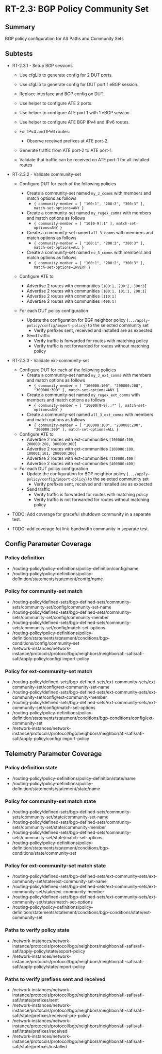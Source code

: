 # RT-2.3: BGP Policy Community Set

## Summary

BGP policy configuration for AS Paths and Community Sets

## Subtests

* RT-2.3.1 - Setup BGP sessions
  * Use cfgLib to generate config for 2 DUT ports.
  * Use cfgLib to generate config for DUT port 1 eBGP session.
  * Replace interface and BGP config on DUT.

  * Use helper to configure ATE 2 ports.
  * Use helper to configure ATE port 1 with 1 eBGP session.
  * Use helper to configure ATE BGP IPv4 and IPv6 routes.
  
  * For IPv4 and IPv6 routes:
    * Observe received prefixes at ATE port-2.
  * Generate traffic from ATE port-2 to ATE port-1.
  * Validate that traffic can be received on ATE port-1 for all installed
        routes

* RT-2.3.2 - Validate community-set
  * Configure DUT for each of the following policies
    * Create a community-set named `my_3_comms` with members and match options as follows
      * `{ community-member = [ "100:1", "200:2", "300:3" ], match-set-options=ANY }`
    * Create a community-set named `my_regex_comms` with members and match options as follows
      * `{ community-member = [ "10[0-9]:1" ], match-set-options=ANY }`
    * Create a community-set named `all_3_comms` with members and match options as follows
      * `{ community-member = [ "100:1", "200:2", "300:3" ], match-set-options=ALL }`
    * Create a community-set named `no_3_comms` with members and match options as follows
      * `{ community-member = [ "100:1", "200:2", "300:3" ], match-set-options=INVERT }`

  * Configure ATE to
    * Advertise 2 routes with communities `[100:1, 200:2, 300:3]`
    * Advertise 2 routes with communities `[100:1, 101:1, 200:1]`
    * Advertise 2 routes with communities `[110:1]`
    * Advertise 2 routes with communities `[400:1]`
  * For each DUT policy configuration
    * Update the configuration for BGP neighbor policy (`.../apply-policy/config/import-policy`) to the selected community set
      * Verify prefixes sent, received and installed are as expected
    * Send traffic
      * Verify traffic is forwarded for routes with matching policy
      * Verify traffic is not forwarded for routes without matching policy

* RT-2.3.3 - Validate ext-community-set
  * Configure DUT for each of the following policies
    * Create a community-set named `my_3_ext_comms` with members and match options as follows
      * `{ community-member = [ "100000:100", "200000:200", "300000:300" ], match-set-options=ANY }`
    * Create a community-set named `my_regex_ext_comms` with members and match options as follows
      * `{ community-member = [ "10000[0-9]:.*" ], match-set-options=ANY }`
    * Create a community-set named `all_3_ext_comms` with members and match options as follows
      * `{ community-member = [ "100000:100", "200000:200", "300000:300" ], match-set-options=ALL }`
  * Configure ATE to
    * Advertise 2 routes with ext-communities `[100000:100, 200000:200, 300000:300]`
    * Advertise 2 routes with ext-communities `[100000:100, 100001:101, 200000:200]`
    * Advertise 2 routes with ext-communities `[110000:100]`
    * Advertise 2 routes with ext-communities `[400000:400]`
  * For each DUT policy configuration
    * Update the configuration for BGP neighbor policy (`.../apply-policy/config/import-policy`) to the selected community set
      * Verify prefixes sent, received and installed are as expected
    * Send traffic
      * Verify traffic is forwarded for routes with matching policy
      * Verify traffic is not forwarded for routes without matching policy

* TODO: Add coverage for graceful shutdown community in a separate test.
* TODO: add coverage fot link-bandwidth community in separate test.

## Config Parameter Coverage

### Policy definition

* /routing-policy/policy-definitions/policy-definition/config/name
* /routing-policy/policy-definitions/policy-definition/statements/statement/config/name

### Policy for community-set match

* /routing-policy/defined-sets/bgp-defined-sets/community-sets/community-set/config/community-set-name
* /routing-policy/defined-sets/bgp-defined-sets/community-sets/community-set/config/community-member
* /routing-policy/defined-sets/bgp-defined-sets/community-sets/community-set/config/match-set-options
* /routing-policy/policy-definitions/policy-definition/statements/statement/conditions/bgp-conditions/config/community-set
* /network-instances/network-instance/protocols/protocol/bgp/neighbors/neighbor/afi-safis/afi-safi/apply-policy/config/
import-policy

### Policy for ext-community-set match

* /routing-policy/defined-sets/bgp-defined-sets/ext-community-sets/ext-community-set/config/ext-community-set-name
* /routing-policy/defined-sets/bgp-defined-sets/ext-community-sets/ext-community-set/config/ext-community-member
* /routing-policy/defined-sets/bgp-defined-sets/ext-community-sets/ext-community-set/config/match-set-options
* /routing-policy/policy-definitions/policy-definition/statements/statement/conditions/bgp-conditions/config/ext-community-set
* /network-instances/network-instance/protocols/protocol/bgp/neighbors/neighbor/afi-safis/afi-safi/apply-policy/config/
import-policy

## Telemetry Parameter Coverage

### Policy definition state

* /routing-policy/policy-definitions/policy-definition/state/name
* /routing-policy/policy-definitions/policy-definition/statements/statement/state/name

### Policy for community-set match state

* /routing-policy/defined-sets/bgp-defined-sets/community-sets/community-set/state/community-set-name
* /routing-policy/defined-sets/bgp-defined-sets/community-sets/community-set/state/community-member
* /routing-policy/defined-sets/bgp-defined-sets/community-sets/community-set/state/match-set-options
* /routing-policy/policy-definitions/policy-definition/statements/statement/conditions/bgp-conditions/state/community-set

### Policy for ext-community-set match state

* /routing-policy/defined-sets/bgp-defined-sets/ext-community-sets/ext-community-set/state/ext-community-set-name
* /routing-policy/defined-sets/bgp-defined-sets/ext-community-sets/ext-community-set/state/ext-community-member
* /routing-policy/defined-sets/bgp-defined-sets/ext-community-sets/ext-community-set/state/match-set-options
* /routing-policy/policy-definitions/policy-definition/statements/statement/conditions/bgp-conditions/state/ext-community-set

### Paths to verify policy state

* /network-instances/network-instance/protocols/protocol/bgp/neighbors/neighbor/afi-safis/afi-safi/apply-policy/state/export-policy
* /network-instances/network-instance/protocols/protocol/bgp/neighbors/neighbor/afi-safis/afi-safi/apply-policy/state/import-policy

### Paths to verify prefixes sent and received

* /network-instances/network-instance/protocols/protocol/bgp/neighbors/neighbor/afi-safis/afi-safi/state/prefixes/sent
* /network-instances/network-instance/protocols/protocol/bgp/neighbors/neighbor/afi-safis/afi-safi/state/prefixes/received-pre-policy
* /network-instances/network-instance/protocols/protocol/bgp/neighbors/neighbor/afi-safis/afi-safi/state/prefixes/received
* /network-instances/network-instance/protocols/protocol/bgp/neighbors/neighbor/afi-safis/afi-safi/state/prefixes/installed
